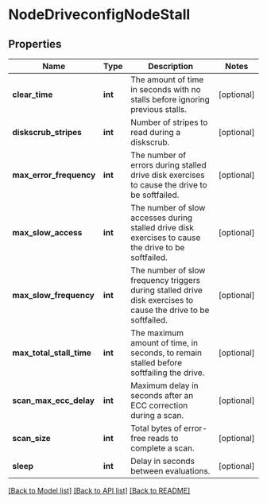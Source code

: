 # NodeDriveconfigNodeStall

## Properties
Name | Type | Description | Notes
------------ | ------------- | ------------- | -------------
**clear_time** | **int** | The amount of time in seconds with no stalls before ignoring previous stalls. | [optional] 
**diskscrub_stripes** | **int** | Number of stripes to read during a diskscrub. | [optional] 
**max_error_frequency** | **int** | The number of errors during stalled drive disk exercises to cause the drive to be softfailed. | [optional] 
**max_slow_access** | **int** | The number of slow accesses during stalled drive disk exercises to cause the drive to be softfailed. | [optional] 
**max_slow_frequency** | **int** | The number of slow frequency triggers during stalled drive disk exercises to cause the drive to be softfailed. | [optional] 
**max_total_stall_time** | **int** | The maximum amount of time, in seconds, to remain stalled before softfailing the drive. | [optional] 
**scan_max_ecc_delay** | **int** | Maximum delay in seconds after an ECC correction during a scan. | [optional] 
**scan_size** | **int** | Total bytes of error-free reads to complete a scan. | [optional] 
**sleep** | **int** | Delay in seconds between evaluations. | [optional] 

[[Back to Model list]](../README.md#documentation-for-models) [[Back to API list]](../README.md#documentation-for-api-endpoints) [[Back to README]](../README.md)


